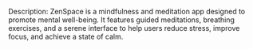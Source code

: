 Description: ZenSpace is a mindfulness and meditation app designed to promote mental well-being. It features guided meditations, breathing exercises, and a serene interface to help users reduce stress, improve focus, and achieve a state of calm.